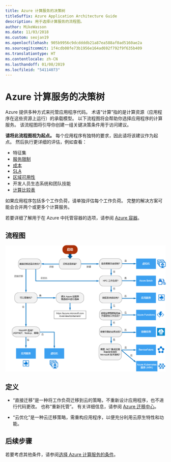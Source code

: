 ```yaml
---
title: Azure 计算服务的决策树
titleSuffix: Azure Application Architecture Guide
description: 用于选择计算服务的流程图。
author: MikeWasson
ms.date: 11/03/2018
ms.custom: seojan19
ms.openlocfilehash: 905b9956c9dcddddb21a87ea588af0ad5160ae2a
ms.sourcegitcommit: 1f4cdb08fe73b1956e164ad692f792f9f635b409
ms.translationtype: HT
ms.contentlocale: zh-CN
ms.lasthandoff: 01/08/2019
ms.locfileid: "54114073"
---
```

# <a name="decision-tree-for-azure-compute-services"></a>Azure 计算服务的决策树

Azure 提供多种方式来托管应用程序代码。 术语“计算”指的是计算资源（应用程序在这些资源上运行）的承载模型。 以下流程图将会帮助你选择应用程序的计算服务。 该流程图将引导你创建一组关键决策条件用于访问建议。

**请将此流程图视为起点。** 每个应用程序有独特的要求，因此请将该建议作为起点。 然后执行更详细的评估，例如查看：

- 特征集
- [服务限制](/azure/azure-subscription-service-limits)
- [成本](https://azure.microsoft.com/pricing/)
- [SLA](https://azure.microsoft.com/support/legal/sla/)
- [区域可用性](https://azure.microsoft.com/global-infrastructure/services/)
- 开发人员生态系统和团队技能
- [计算比较表](./compute-comparison.md)

如果应用程序包括多个工作负荷，请单独评估每个工作负荷。 完整的解决方案可能会合并两个或更多个计算服务。

若要详细了解用于在 Azure 中托管容器的选项，请参阅 [Azure 容器](https://azure.microsoft.com/overview/containers/)。

## <a name="flowchart"></a>流程图

![Azure 计算服务的决策树](../images/compute-decision-tree.svg)

## <a name="definitions"></a>定义

- “直接迁移”是一种将工作负荷迁移到云的策略，不重新设计应用程序，也不进行代码更改。 也称“重新托管”。 有关详细信息，请参阅 [Azure 迁移中心](https://azure.microsoft.com/migration/)。

- “云优化”是一种云迁移策略，需重构应用程序，以便充分利用云原生特性和功能。

## <a name="next-steps"></a>后续步骤

若要考虑其他条件，请参阅[选择 Azure 计算服务的条件](./compute-comparison.md)。

